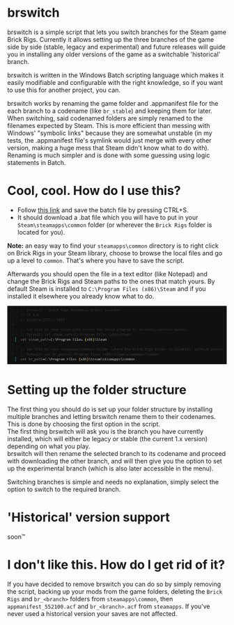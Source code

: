 # brswitch
brswitch is a simple script that lets you switch branches for the Steam game Brick Rigs. Currently it allows setting up the three branches of the game side by side (stable, legacy and experimental) and future releases will guide you in installing any older versions of the game as a switchable 'historical' branch.  

brswitch is written in the Windows Batch scripting language which makes it easily modifiable and configurable with the right knowledge, so if you want to use this for another project, you can.  

brswitch works by renaming the game folder and .appmanifest file for the each branch to a codename (like `br_stable`) and keeping them for later. When switching, said codenamed folders are simply renamed to the filenames expected by Steam. This is more efficient than messing with Windows' "symbolic links" because they are somewhat unstable (in my tests, the .appmanifest file's symlink would just merge with every other version, making a huge mess that Steam didn't know what to do with). Renaming is much simpler and is done with some guessing using logic statements in Batch.

# Cool, cool. How do I use this?
- Follow [this link](https://raw.githubusercontent.com/skipster1337/brswitch/main/brswitch.bat) and save the batch file by pressing CTRL+S.
- It should download a .bat file which you will have to put in your `Steam\steamapps\common` folder (or wherever the `Brick Rigs` folder is located for you).

**Note:** an easy way to find your `steamapps\common` directory is to right click on Brick Rigs in your Steam library, choose to browse the local files and go up a level to `common`. That's where you have to save the script.  

Afterwards you should open the file in a text editor (like Notepad) and change the Brick Rigs and Steam paths to the ones that match yours. By default Steam is installed to `C:\Program Files (x86)\Steam` and if you installed it elsewhere you already know what to do. 

![Paths](paths.png)

# Setting up the folder structure
The first thing you should do is set up your folder structure by installing multiple branches and letting brswitch rename them to their codenames. This is done by choosing the first option in the script.  
The first thing brswitch will ask you is the branch you have currently installed, which will either be legacy or stable (the current 1.x version) depending on what you play.  
brswitch will then rename the selected branch to its codename and proceed with downloading the other branch, and will then give you the option to set up the experimental branch (which is also later accessible in the menu).  

Switching branches is simple and needs no explanation, simply select the option to switch to the required branch.

# 'Historical' version support
soon:tm:

# I don't like this. How do I get rid of it?
If you have decided to remove brswitch you can do so by simply removing the script, backing up your mods from the game folders, deleting the `Brick Rigs` and `br_<branch>` folders from `steamapps\common`, then `appmanifest_552100.acf` and `br_<branch>.acf` from `steamapps`. If you've never used a historical version your saves are not affected.